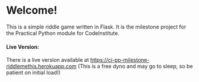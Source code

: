 # Welcome! 

This is a simple riddle game written in Flask. It is the milestone project for the Practical Python module for CodeInstitute.

#### Live Version:

There is a live version available at https://ci-pp-milestone-riddlemethis.herokuapp.com (This is a free dyno and may go to sleep, so be patient on initial load!)